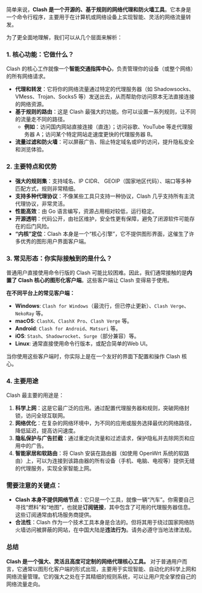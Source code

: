 简单来说，**Clash 是一个开源的、基于规则的网络代理和防火墙工具**。它本身是一个命令行程序，主要用于在计算机或网络设备上实现智能、灵活的网络流量转发。

为了更全面地理解，我们可以从几个层面来解析：

### 1. 核心功能：它做什么？

Clash 的核心工作就像一个**智能交通指挥中心**，负责管理你的设备（或整个网络）的所有网络请求。

*   **代理和转发**：它将你的网络流量通过特定的代理服务器（如 Shadowsocks、VMess、Trojan、Socks5 等）发送出去，从而帮助你访问原本无法直接连接的网络资源。
*   **基于规则的路由**：这是 Clash 最强大的功能。你可以设置一系列规则，让不同的流量走不同的路径。
    *   **例如**：访问国内网站直接连接（直连）；访问谷歌、YouTube 等走代理服务器 A；访问某个特定网站走速度更快的代理服务器 B。
*   **流量过滤和防火墙**：可以屏蔽广告、阻止特定域名或IP的访问，提升隐私安全和浏览体验。

### 2. 主要特点和优势

*   **强大的规则集**：支持域名、IP CIDR、 GEOIP（国家地区代码）、端口等多种匹配方式，规则非常精细。
*   **支持多种代理协议**：不像某些工具只支持一种协议，Clash 几乎支持所有主流代理协议，非常灵活。
*   **性能高效**：由 Go 语言编写，资源占用相对较低，运行稳定。
*   **开源透明**：代码公开，由社区维护，安全性更有保障，避免了闭源软件可能存在的后门风险。
*   **“内核”定位**：Clash 本身是一个“核心引擎”，它不提供图形界面，这催生了许多优秀的图形用户界面客户端。

### 3. 常见形态：你实际接触到的是什么？

普通用户直接使用命令行版的 Clash 可能比较困难。因此，我们通常接触的是**内置了 Clash 核心的图形化客户端**。这些客户端让 Clash 变得易于使用。

**在不同平台上的常见客户端：**

*   **Windows**: `Clash for Windows`（最流行，但已停止更新）、`Clash Verge`、`NekoRay` 等。
*   **macOS**: `ClashX`、`ClashX Pro`、`Clash Verge` 等。
*   **Android**: `Clash for Android`、`Matsuri` 等。
*   **iOS**: `Stash`、`Shadowrocket`、`Surge`（部分兼容）等。
*   **Linux**: 通常直接使用命令行版本，或配合简单的Web UI。

当你使用这些客户端时，你实际上是在一个友好的界面下配置和操作 Clash 核心。

### 4. 主要用途

Clash 最主要的用途是：

1.  **科学上网**：这是它最广泛的应用。通过配置代理服务器和规则，突破网络封锁，访问全球互联网。
2.  **网络优化**：在复杂的网络环境中，为不同的应用或服务选择最优的网络路径，降低延迟，提高访问速度。
3.  **隐私保护与广告拦截**：通过重定向流量和过滤请求，保护隐私并去除网页和应用中的广告。
4.  **智能家居和软路由**：将 Clash 安装在路由器（如使用 OpenWrt 系统的软路由）上，可以为连接到该路由器的所有设备（手机、电脑、电视等）提供无缝的代理服务，实现全家智能上网。

### 需要注意的关键点：

*   **Clash 本身不提供网络节点**：它只是一个工具，就像一辆“汽车”。你需要自己寻找“燃料”和“地图”，也就是**订阅链接**，其中包含了可用的代理服务器信息。这些订阅通常由机场服务商提供。
*   **合法性**：Clash 作为一个技术工具本身是合法的。但将其用于绕过国家网络防火墙访问被屏蔽的网站，在中国大陆是**违法行为**。请务必遵守当地法律法规。

### 总结

**Clash 是一个强大、灵活且高度可定制的网络代理核心工具。** 对于普通用户而言，它通常以图形化客户端的形式出现，主要用于实现智能、自动化的科学上网和网络流量管理。它的强大之处在于其精细的规则系统，可以让用户完全掌控自己的网络流量走向。
